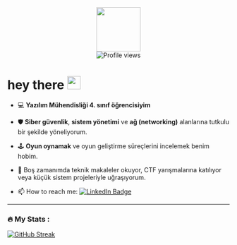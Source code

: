 <div id="header" align="center">
  <img src="https://media.giphy.com/media/M9gbBd9nbDrOTu1Mqx/giphy.gif" width="100"/>
  
  <div>
    <img src="https://komarev.com/ghpvc/?username=AlperTimucinAkyol&style=flat-square&color=blue" alt="Profile views"/>
  </div>
  <!--
 
  <div align="center">
  <img src="https://media.giphy.com/media/dWesBcTLavkZuG35MI/giphy.gif" width="600" height="300"/>
</div>
  -->
</div>
 <h1>
    hey there
    <img src="https://media.giphy.com/media/hvRJCLFzcasrR4ia7z/giphy.gif" width="30px"/>
  </h1>

- :computer: **Yazılım Mühendisliği 4. sınıf öğrencisiyim** 
- :shield: **Siber güvenlik**, **sistem yönetimi** ve **ağ (networking)** alanlarına tutkulu bir şekilde yöneliyorum.  
- :joystick: **Oyun oynamak** ve oyun geliştirme süreçlerini incelemek benim hobim.  
- :book: Boş zamanımda teknik makaleler okuyor, CTF yarışmalarına katılıyor veya küçük sistem projeleriyle uğraşıyorum.

- :mailbox: How to reach me:
[![LinkedIn Badge](https://img.shields.io/badge/-Alper_Timucin_Akyol-blue?style=flat&logo=linkedin&logoColor=white)](https://www.linkedin.com/in/alpertimucinakyol/)

---

### :fire: My Stats :

[![GitHub Streak](https://streak-stats.demolab.com?user=AlperTimucinAkyol&theme=dark&background=000000)](https://git.io/streak-stats)

<!--[![Top Langs](https://github-readme-stats.vercel.app/api/top-langs/?username=AlperTimucinAkyol&layout=compact)](https://github.com/anuraghazra/github-readme-stats)
